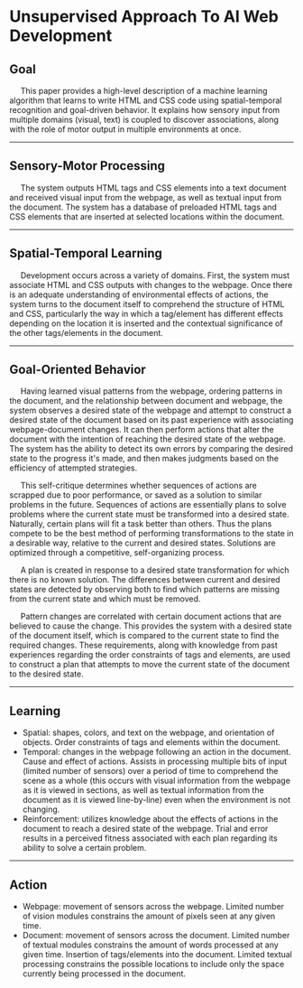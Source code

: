 # Unsupervised Approach To AI Web Development

## Goal
&nbsp;&nbsp;&nbsp;&nbsp; This paper provides a high-level description of a machine learning algorithm that learns to write HTML and CSS code using spatial-temporal recognition and goal-driven behavior. It explains how sensory input from multiple domains (visual, text) is coupled to discover associations, along with the role of motor output in multiple environments at once.

***

## Sensory-Motor Processing
&nbsp;&nbsp;&nbsp;&nbsp; The system outputs HTML tags and CSS elements into a text document and received visual input from the webpage, as well as textual input from the document. The system has a database of preloaded HTML tags and CSS elements that are inserted at selected locations within the document.

***

## Spatial-Temporal Learning
&nbsp;&nbsp;&nbsp;&nbsp; Development occurs across a variety of domains. First, the system must associate HTML and CSS outputs with changes to the webpage. Once there is an adequate understanding of environmental effects of actions, the system turns to the document itself to comprehend the structure of HTML and CSS, particularly the way in which a tag/element has different effects depending on the location it is inserted and the contextual significance of the other tags/elements in the document.

***

## Goal-Oriented Behavior
&nbsp;&nbsp;&nbsp;&nbsp; Having learned visual patterns from the webpage, ordering patterns in the document, and the relationship between document and webpage, the system observes a desired state of the webpage and attempt to construct a desired state of the document based on its past experience with associating webpage-document changes. It can then perform actions that alter the document with the intention of reaching the desired state of the webpage. The system has the ability to detect its own errors by comparing the desired state to the progress it's made, and then makes judgments based on the efficiency of attempted strategies. 

&nbsp;&nbsp;&nbsp;&nbsp; This self-critique determines whether sequences of actions are scrapped due to poor performance, or saved as a solution to similar problems in the future. Sequences of actions are essentially plans to solve problems where the current state must be transformed into a desired state. Naturally, certain plans will fit a task better than others. Thus the plans compete to be the best method of performing transformations to the state in a desirable way, relative to the current and desired states. Solutions are optimized through a competitive, self-organizing process.

&nbsp;&nbsp;&nbsp;&nbsp; A plan is created in response to a desired state transformation for which there is no known solution. The differences between current and desired states are detected by observing both to find which patterns are missing from the current state and which must be removed. 

&nbsp;&nbsp;&nbsp;&nbsp; Pattern changes are correlated with certain document actions that are believed to cause the change. This provides the system with a desired state of the document itself, which is compared to the current state to find the required changes. These requirements, along with knowledge from past experiences regarding the order constraints of tags and elements, are used to construct a plan that attempts to move the current state of the document to the desired state.

***

## Learning
-	Spatial: shapes, colors, and text on the webpage, and orientation of objects. Order constraints of tags and elements within the document.
-	Temporal: changes in the webpage following an action in the document. Cause and effect of actions. Assists in processing multiple bits of input (limited number of sensors) over a period of time to comprehend the scene as a whole (this occurs with visual information from the webpage as it is viewed in sections, as well as textual information from the document as it is viewed line-by-line) even when the environment is not changing.
-	Reinforcement: utilizes knowledge about the effects of actions in the document to reach a desired state of the webpage. Trial and error results in a perceived fitness associated with each plan regarding its ability to solve a certain problem.

***

## Action
-	Webpage: movement of sensors across the webpage. Limited number of vision modules constrains the amount of pixels seen at any given time.
-	Document: movement of sensors across the document. Limited number of textual modules constrains the amount of words processed at any given time. Insertion of tags/elements into the document. Limited textual processing constrains the possible locations to include only the space currently being processed in the document. 
